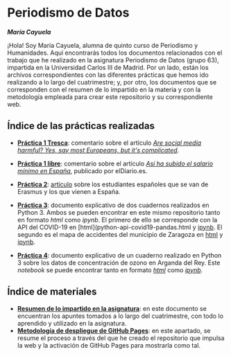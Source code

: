 # Periodismo de Datos 
***María Cayuela***

¡Hola! Soy María Cayuela, alumna de quinto curso de Periodismo y Humanidades. Aquí encontrarás todos los documentos relacionados con el trabajo que he realizado en la asignatura Periodismo de Datos (grupo 63), impartida en la Universidad Carlos III de Madrid. Por un lado, están los archivos correspondientes con las diferentes prácticas que hemos ido realizando a lo largo del cuatrimestre; y, por otro, los documentos que se corresponden con el resumen de lo impartido en la materia y con la metodología empleada para crear este repositorio y su correspondiente web.

## Índice de las prácticas realizadas
- **[Práctica 1 Tresca](practica-1-tresca.md)**: comentario sobre el artículo *[Are social media harmful? Yes, say most Europeans, but it's complicated](https://trescaproject.eu/2021/10/07/are-social-media-harmful-yes-say-most-europeans-but-its-complicated/)*.
- **[Práctica 1 libre](practica-1-libre.md)**: comentario sobre el artículo *[Así ha subido el salario mínimo en España](https://www.eldiario.es/sociedad/ultima-hora-coronavirus-actualidad-politica-10-febrero_6_8733684_1084582.html)*, publicado por elDiario.es.
- **[Práctica 2](practica-2.md)**: [artículo](https://www.elconfidencial.com/mundo/europa/2021-12-28/erasmus-dos-velocidades-programa-ue-desigualdad_3348913/) sobre los estudiantes españoles que se van de Erasmus y los que vienen a España.  

- **[Práctica 3](practica-3.md)**: documento explicativo de dos cuadernos realizados en Python 3. Ambos se pueden encontrar en este mismo repositorio tanto en formato *html* como *ipynb*. El primero de ello se corresponde con la API del COVID-19 en [html](python-api-covid19-pandas.html y [ipynb](python-api-covid19-pandas.ipynb). El segundo es el mapa de accidentes del municipio de Zaragoza en [html](api-pandas-folium.html) y [ipynb](api-pandas-folium.ipynb).

- **[Práctica 4](practica-4.md)**: documento explicativo de un cuaderno realizado en Python 3 sobre los datos de concentración de ozono en Arganda del Rey. Este *notebook* se puede encontrar tanto en formato [*html*](python-api-ozono-arganda-pandas.html) como [*ipynb*](python-api-ozono-arganda-pandas.ipynb).

## Índice de materiales

- **[Resumen de lo impartido en la asignatura](resumen.md)**: en este documento se encuentran los apuntes tomados a lo largo del cuatrimestre, con todo lo aprendido y utilizado en la asignatura.
- [**Metodología de despliegue de GitHub Pages**](metodologia.md): en este apartado, se resume el proceso a través del que he creado el repositorio que impulsa la web y la activación de GitHub Pages para mostrarla como tal.
